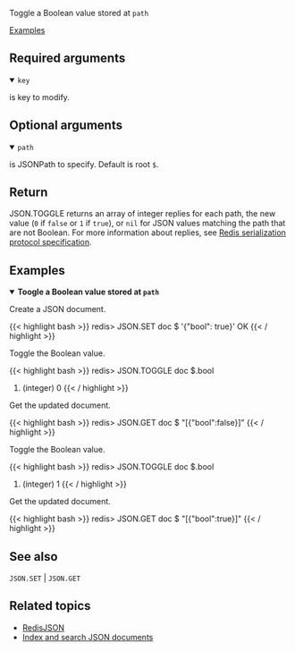 Toggle a Boolean value stored at `path`

[Examples](#examples)

## Required arguments

<details open><summary><code>key</code></summary> 

is key to modify.
</details>

## Optional arguments

<details open><summary><code>path</code></summary> 

is JSONPath to specify. Default is root `$`. 

</details>

## Return

JSON.TOGGLE returns an array of integer replies for each path, the new value (`0` if `false` or `1` if `true`), or `nil` for JSON values matching the path that are not Boolean.
For more information about replies, see [Redis serialization protocol specification](/docs/reference/protocol-spec).

## Examples

<details open>
<summary><b>Toogle a Boolean value stored at <code>path</code></b></summary>

Create a JSON document.

{{< highlight bash >}}
redis> JSON.SET doc $ '{"bool": true}'
OK
{{< / highlight >}}

Toggle the Boolean value.

{{< highlight bash >}}
redis> JSON.TOGGLE doc $.bool
1) (integer) 0
{{< / highlight >}}

Get the updated document.

{{< highlight bash >}}
redis> JSON.GET doc $
"[{\"bool\":false}]"
{{< / highlight >}}

Toggle the Boolean value.

{{< highlight bash >}}
redis> JSON.TOGGLE doc $.bool
1) (integer) 1
{{< / highlight >}}

Get the updated document.

{{< highlight bash >}}
redis> JSON.GET doc $
"[{\"bool\":true}]"
{{< / highlight >}}
</details>

## See also

`JSON.SET` | `JSON.GET` 

## Related topics

* [RedisJSON](/docs/stack/json)
* [Index and search JSON documents](/docs/stack/search/indexing_json)


